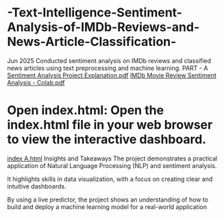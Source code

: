 # -Text-Intelligence-Sentiment-Analysis-of-IMDb-Reviews-and-News-Article-Classification-
Jun 2025  Conducted sentiment analysis on IMDb reviews and  classified news articles using text preprocessing and  machine learning.
PART - A
[Sentiment Analysis Project Explanation.pdf](https://github.com/user-attachments/files/22424410/Sentiment.Analysis.Project.Explanation.pdf)
[IMDb Movie Review Sentiment Analysis - Colab.pdf](https://github.com/user-attachments/files/22424412/IMDb.Movie.Review.Sentiment.Analysis.-.Colab.pdf)
# Open index.html: Open the index.html file in your web browser to view the interactive dashboard.

[index A.html](https://github.com/user-attachments/files/22424434/index.A.html)
Insights and Takeaways
The project demonstrates a practical application of Natural Language Processing (NLP) and sentiment analysis.

It highlights skills in data visualization, with a focus on creating clear and intuitive dashboards.

By using a live predictor, the project shows an understanding of how to build and deploy a machine learning model for a real-world application
